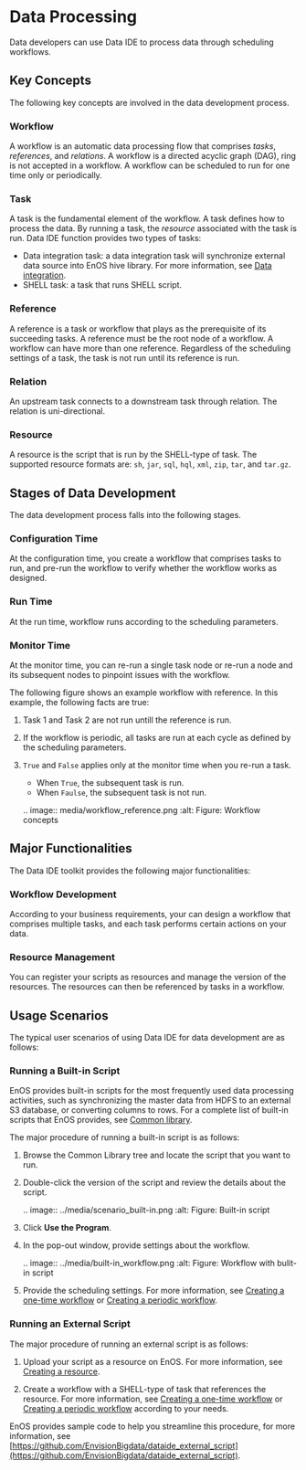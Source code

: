 # Data Processing

Data developers can use Data IDE to process data through scheduling workflows.

## Key Concepts

The following key concepts are involved in the data development process.

### Workflow

A workflow is an automatic data processing flow that comprises  _tasks_, _references_, and _relations_. A workflow is a directed acyclic graph (DAG), ring is not accepted in a workflow.
A workflow can be scheduled to run for one time only or periodically.

### Task

A task is the fundamental element of the workflow. A task defines how to process the data. By running a task, the  _resource_ associated with the task is run. Data IDE function provides two types of tasks:
- Data integration task: a data integration task will synchronize external data source into EnOS hive library. For more information, see [Data integration](../data_integration/index).
- SHELL task: a task that runs SHELL script.

### Reference

A reference is a task or workflow that plays as the prerequisite of its succeeding tasks. A reference must be the root node of a workflow. A workflow can have more than one reference. Regardless of the scheduling settings of a task, the task is not run until its reference is run.

### Relation

An upstream task connects to a downstream task through relation. The relation is uni-directional.

### Resource

A resource is the script that is run by the SHELL-type of task. The supported resource formats are: `sh`, `jar`, `sql`, `hql`, `xml`, `zip`, `tar`, and `tar.gz`.

## Stages of Data Development

The data development process falls into the following stages.

### Configuration Time  

At the configuration time, you create a workflow that comprises tasks to run, and pre-run the workflow to verify whether the workflow works as designed.

### Run Time  

At the run time, workflow runs according to the scheduling parameters.

### Monitor Time  

At the monitor time, you can re-run a single task node or re-run a node and its subsequent nodes to pinpoint issues with the workflow.

The following figure shows an example workflow with reference. In this example, the following facts are true:

1. Task 1 and Task 2 are not run untill the reference is run.

2. If the workflow is periodic, all tasks are run at each cycle as defined by the scheduling parameters.

3. `True` and `False` applies only at the monitor time when you re-run a task.

   - When `True`, the subsequent task is run.
   - When `Faulse`, the subsequent task is not run.

   .. image:: media/workflow_reference.png
      :alt: Figure: Workflow concepts



## Major Functionalities

The Data IDE toolkit provides the following major functionalities:

### Workflow Development

According to your business requirements, your can design a workflow that comprises multiple tasks, and each task performs certain actions on your data.

### Resource Management

You can register your scripts as resources and manage the version of the resources. The resources can then be referenced by tasks in a workflow.

## Usage Scenarios

The typical user scenarios of using Data IDE for data development are as follows:

### Running a Built-in Script

EnOS provides built-in scripts for the most frequently used data processing activities, such as synchronizing the master data from HDFS to an external S3 database, or converting columns to rows. For a complete list of built-in scripts that EnOS provides, see [Common library](../common_library).

The major procedure of running a built-in script is as follows:

1. Browse the Common Library tree and locate the script that you want to run.

2. Double-click the version of the script and review the details about the script.

   .. image:: ../media/scenario_built-in.png
      :alt: Figure: Built-in script


3. Click **Use the Program**.

4. In the pop-out window, provide settings about the workflow.

   .. image:: ../media/built-in_workflow.png
      :alt: Figure: Workflow with bulit-in script


5. Provide the scheduling settings. For more information, see [Creating a one-time workflow](creating_workflow_onetime) or [Creating a periodic workflow](creating_workflow_periodic).


### Running an External Script

The major procedure of running an external script is as follows:
1. Upload your script as a resource on EnOS. For more information, see [Creating a resource](creating_resource).

2. Create a workflow with a SHELL-type of task that references the resource. For more information, see [Creating a one-time workflow](creating_workflow_onetime) or [Creating a periodic workflow](creating_workflow_periodic) according to your needs.

EnOS provides sample code to help you streamline this procedure, for more information, see [https://github.com/EnvisionBigdata/dataide_external_script](https://github.com/EnvisionBigdata/dataide_external_script).
